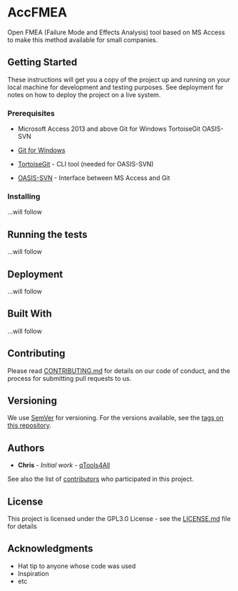 # AccFMEA

Open FMEA (Failure Mode and Effects Analysis) tool based on MS Access to make this method available for small companies.

## Getting Started

These instructions will get you a copy of the project up and running on your local machine for development and testing purposes. See deployment for notes on how to deploy the project on a live system.

### Prerequisites

* Microsoft Access 2013 and above
Git for Windows
TortoiseGit
OASIS-SVN

* [Git for Windows](https://git-scm.com/download/win/)
* [TortoiseGit](https://tortoisegit.org/) - CLI tool (needed for OASIS-SVN)
* [OASIS-SVN](https://dev2dev.de/) - Interface between MS Access and Git

### Installing

...will follow

## Running the tests

...will follow

## Deployment

...will follow

## Built With

...will follow

## Contributing

Please read [CONTRIBUTING.md](https://gist.github.com/PurpleBooth/b24679402957c63ec426) for details on our code of conduct, and the process for submitting pull requests to us.

## Versioning

We use [SemVer](http://semver.org/) for versioning. For the versions available, see the [tags on this repository](https://github.com/your/project/tags). 

## Authors

* **Chris** - *Initial work* - [qTools4All](https://github.com/qTools4All)

See also the list of [contributors](https://github.com/your/project/contributors) who participated in this project.

## License

This project is licensed under the GPL3.0 License - see the [LICENSE.md](LICENSE.md) file for details

## Acknowledgments

* Hat tip to anyone whose code was used
* Inspiration
* etc
